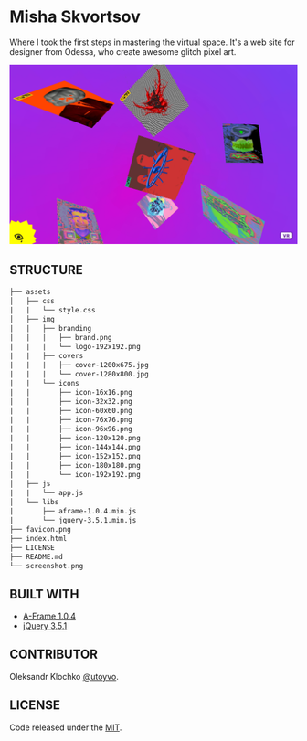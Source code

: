 # Misha Skvortsov

Where I took the first steps in mastering the virtual space. It's a web site for designer from Odessa, who create awesome glitch pixel art.

![Misha Skvortsov](screenshot.png)

## STRUCTURE
```
├── assets
│   ├── css
|   |   └── style.css
│   ├── img
|   |   ├── branding
|   |   |   ├── brand.png
|   |   |   └── logo-192x192.png
|   |   ├── covers
|   |   |   ├── cover-1200x675.jpg
|   |   |   └── cover-1280x800.jpg
|   |   └── icons
|   |       ├── icon-16x16.png
|   |       ├── icon-32x32.png
|   |       ├── icon-60x60.png
|   |       ├── icon-76x76.png
|   |       ├── icon-96x96.png
|   |       ├── icon-120x120.png
|   |       ├── icon-144x144.png
|   |       ├── icon-152x152.png
|   |       ├── icon-180x180.png
|   |       └── icon-192x192.png
│   ├── js
|   |   └── app.js
│   └── libs
|       ├── aframe-1.0.4.min.js
|       └── jquery-3.5.1.min.js
├── favicon.png
├── index.html
├── LICENSE
├── README.md
└── screenshot.png
```

## BUILT WITH
- [A-Frame 1.0.4](https://github.com/aframevr/aframe/releases/tag/v1.0.4)
- [jQuery 3.5.1](https://github.com/jquery/jquery/releases/tag/3.5.1)

## CONTRIBUTOR
Oleksandr Klochko [@utoyvo](https://github.com/utoyvo).

## LICENSE
Code released under the [MIT](LICENSE).
